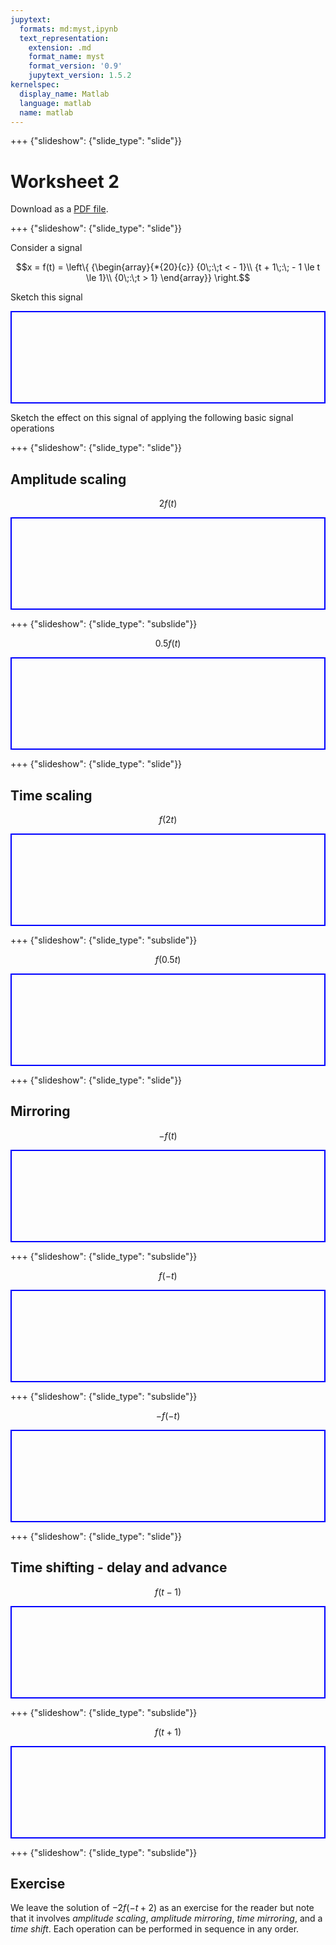 ```yaml
---
jupytext:
  formats: md:myst,ipynb
  text_representation:
    extension: .md
    format_name: myst
    format_version: '0.9'
    jupytext_version: 1.5.2
kernelspec:
  display_name: Matlab
  language: matlab
  name: matlab
---
```


+++ {"slideshow": {"slide_type": "slide"}}

# Worksheet 2

Download as a [PDF file](https://cpjobling.github.io/eg-247-textbook/worksheets/worksheet2.pdf).

+++ {"slideshow": {"slide_type": "slide"}}

Consider a signal 

$$x = f(t) = \left\{ {\begin{array}{*{20}{c}}
{0\;:\;t <  - 1}\\
{t + 1\;:\; - 1 \le t \le 1}\\
{0\;:\;t > 1}
\end{array}} \right.$$

Sketch this signal

<pre style="border: 2px solid blue">









</pre>

Sketch the effect on this signal of applying the following basic signal operations

+++ {"slideshow": {"slide_type": "slide"}}

## Amplitude scaling

$$2f(t)$$

<pre style="border: 2px solid blue">









</pre>

+++ {"slideshow": {"slide_type": "subslide"}}

$$0.5 f(t)$$

<pre style="border: 2px solid blue">









</pre>

+++ {"slideshow": {"slide_type": "slide"}}

## Time scaling

$$f(2t)$$

<pre style="border: 2px solid blue">









</pre>

+++ {"slideshow": {"slide_type": "subslide"}}

$$f(0.5 t)$$

<pre style="border: 2px solid blue">









</pre>

+++ {"slideshow": {"slide_type": "slide"}}

## Mirroring

$$-f(t)$$

<pre style="border: 2px solid blue">









</pre>

+++ {"slideshow": {"slide_type": "subslide"}}

$$f(-t)$$

<pre style="border: 2px solid blue">









</pre>

+++ {"slideshow": {"slide_type": "subslide"}}

$$-f(-t)$$

<pre style="border: 2px solid blue">









</pre>

+++ {"slideshow": {"slide_type": "slide"}}

## Time shifting - delay and advance

$$f(t - 1)$$

<pre style="border: 2px solid blue">









</pre>

+++ {"slideshow": {"slide_type": "subslide"}}

$$f(t + 1)$$

<pre style="border: 2px solid blue">









</pre>

+++ {"slideshow": {"slide_type": "subslide"}}

## Exercise

We leave the solution of $-2f(-t+2)$ as an exercise for the reader but note that it involves *amplitude scaling*, *amplitude mirroring*, *time mirroring*, and a *time shift*. Each operation can be performed in sequence in any order.
